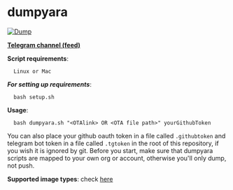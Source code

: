 # dumpyara

[![Dump](https://github.com/Jiovanni-dump/dumpyara/actions/workflows/dump.yml/badge.svg)](https://github.com/Jiovanni-dump/dumpyara/actions/workflows/dump.yml)

**[Telegram channel (feed)](https://t.me/jiovanni_dumps)**

**Script requirements**:

      Linux or Mac

***For setting up requirements***:

      bash setup.sh

**Usage**:

      bash dumpyara.sh "<OTAlink> OR <OTA file path>" yourGithubToken

You can also place your github oauth token in a file called `.githubtoken` and telegram bot token in a file called `.tgtoken` in the root of this repository, if you wish it is ignored by git.
Before you start, make sure that dumpyara scripts are mapped to your own org or account, otherwise you'll only dump, not push.

**Supported image types**:
check [here](https://github.com/AndroidDumps/Firmware_extractor/blob/master/extractor.sh#L3)
